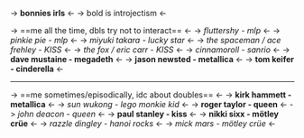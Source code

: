 -> **bonnies irls** <-
-> bold is introjectism <-

-> ==me all the time, dbls try not to interact== <-
-> *fluttershy - mlp* <-
-> *pinkie pie - mlp* <-
-> *miyuki takara - lucky star* <-
-> *the spaceman / ace frehley - KISS* <-
-> *the fox / eric carr - KISS* <-
-> *cinnamoroll - sanrio* <-
-> **dave mustaine - megadeth** <-
-> **jason newsted - metallica** <-
-> **tom keifer - cinderella** <-

***

-> ==me sometimes/episodically, idc about doubles== <-
-> **kirk hammett - metallica** <-
-> *sun wukong - lego monkie kid* <-
-> **roger taylor - queen** <-
-> *john deacon - queen* <-
-> **paul stanley - kiss** <-
-> **nikki sixx - mötley crüe** <-
-> *razzle dingley - hanoi rocks* <-
-> *mick mars - mötley crüe* <-
